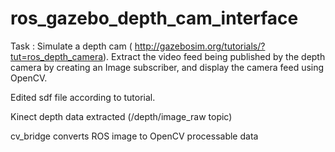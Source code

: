 # ros_gazebo_depth_cam_interface


Task​ : Simulate a depth cam (​ http://gazebosim.org/tutorials/?tut=ros_depth_camera​ ).
Extract the video feed being published by the depth camera by creating an Image
subscriber, and display the camera feed using OpenCV.


Edited sdf file according to tutorial.

Kinect depth data extracted (/depth/image_raw topic)

cv_bridge converts ROS image to OpenCV processable data


